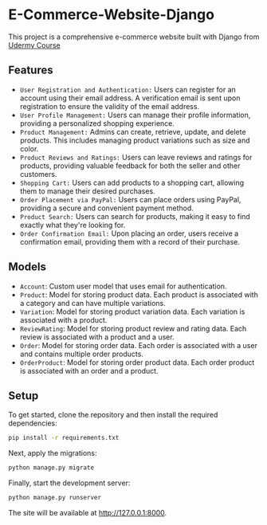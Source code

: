 # E-Commerce-Website-Django

This project is a comprehensive e-commerce website built with Django from [Udermy Course](https://www.udemy.com/course/django-ecommerce-project-based-course-python-django-web-development/learn/lecture/36526812?start=585#reviews)

## Features

- `User Registration and Authentication:` Users can register for an account using their email address. A verification email is sent upon registration to ensure the validity of the email address.
- `User Profile Management:` Users can manage their profile information, providing a personalized shopping experience.
- `Product Management:` Admins can create, retrieve, update, and delete products. This includes managing product variations such as size and color.
- `Product Reviews and Ratings:` Users can leave reviews and ratings for products, providing valuable feedback for both the seller and other customers.
- `Shopping Cart:` Users can add products to a shopping cart, allowing them to manage their desired purchases.
- `Order Placement via PayPal:` Users can place orders using PayPal, providing a secure and convenient payment method.
- `Product Search:` Users can search for products, making it easy to find exactly what they're looking for.
- `Order Confirmation Email:` Upon placing an order, users receive a confirmation email, providing them with a record of their purchase.

## Models

- `Account`: Custom user model that uses email for authentication.
- `Product`: Model for storing product data. Each product is associated with a category and can have multiple variations.
- `Variation`: Model for storing product variation data. Each variation is associated with a product.
- `ReviewRating`: Model for storing product review and rating data. Each review is associated with a product and a user.
- `Order`: Model for storing order data. Each order is associated with a user and contains multiple order products.
- `OrderProduct`: Model for storing order product data. Each order product is associated with an order and a product.

## Setup

To get started, clone the repository and then install the required dependencies:

```bash
pip install -r requirements.txt
```
Next, apply the migrations:

```bash
python manage.py migrate
```
Finally, start the development server:

```bash
python manage.py runserver
```
The site will be available at http://127.0.0.1:8000.
